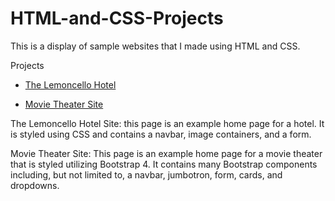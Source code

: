 # HTML-and-CSS-Projects
This is a display of sample websites that I made using HTML and CSS.

Projects

  * [The Lemoncello Hotel](https://github.com/pjs70776/HTML-and-CSS-Projects/blob/main/Basic_HTML/Basic_HTML_and_CSS/Project/index.html)

  * [Movie Theater Site](https://github.com/pjs70776/HTML-and-CSS-Projects/blob/main/Basic_HTML/Basic_HTML_and_CSS/bootstrap4_project/academy_cinemas.html)

The Lemoncello Hotel Site: this page is an example home page for a hotel.  It is styled using CSS and contains a navbar, image containers, and a form.

Movie Theater Site:  This page is an example home page for a movie theater that is styled utilizing Bootstrap 4.  It contains many Bootstrap components including, but not limited to, a navbar, jumbotron, form, cards, and dropdowns.



